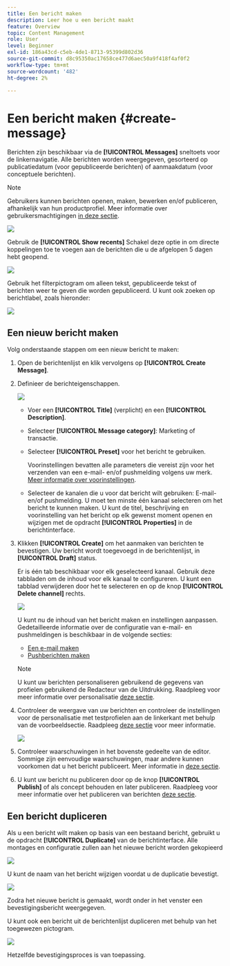 ```yaml
---
title: Een bericht maken
description: Leer hoe u een bericht maakt
feature: Overview
topic: Content Management
role: User
level: Beginner
exl-id: 186a43cd-c5eb-4de1-8713-95399d802d36
source-git-commit: d8c95350ac17658ce477d6aec50a9f418f4af0f2
workflow-type: tm+mt
source-wordcount: '482'
ht-degree: 2%

---
```


# Een bericht maken {#create-message}

Berichten zijn beschikbaar via de **[!UICONTROL Messages]** sneltoets voor de linkernavigatie. Alle berichten worden weergegeven, gesorteerd op publicatiedatum (voor gepubliceerde berichten) of aanmaakdatum (voor conceptuele berichten).

>[!NOTE]
>
>Gebruikers kunnen berichten openen, maken, bewerken en/of publiceren, afhankelijk van hun productprofiel. Meer informatie over gebruikersmachtigingen [in deze sectie](administration/permissions.md).

![](assets/messages-list.png)

Gebruik de **[!UICONTROL Show recents]** Schakel deze optie in om directe koppelingen toe te voegen aan de berichten die u de afgelopen 5 dagen hebt geopend.

![](assets/show-recent-messages.png)

Gebruik het filterpictogram om alleen tekst, gepubliceerde tekst of berichten weer te geven die worden gepubliceerd. U kunt ook zoeken op berichtlabel, zoals hieronder:

![](assets/filter-messages.png)

## Een nieuw bericht maken

Volg onderstaande stappen om een nieuw bericht te maken:

1. Open de berichtenlijst en klik vervolgens op **[!UICONTROL Create Message]**.

1. Definieer de berichteigenschappen.

   ![](assets/create-message-properties.png)

   * Voer een **[!UICONTROL Title]** (verplicht) en een **[!UICONTROL Description]**.

   * Selecteer **[!UICONTROL Message category]**: Marketing of transactie.

   * Selecteer **[!UICONTROL Preset]** voor het bericht te gebruiken.

      Voorinstellingen bevatten alle parameters die vereist zijn voor het verzenden van een e-mail- en/of pushmelding volgens uw merk. [Meer informatie over voorinstellingen](configuration/message-presets.md).

   * Selecteer de kanalen die u voor dat bericht wilt gebruiken: E-mail- en/of pushmelding. U moet ten minste één kanaal selecteren om het bericht te kunnen maken.
   U kunt de titel, beschrijving en voorinstelling van het bericht op elk gewenst moment openen en wijzigen met de opdracht **[!UICONTROL Properties]** in de berichtinterface.

1. Klikken **[!UICONTROL Create]** om het aanmaken van berichten te bevestigen. Uw bericht wordt toegevoegd in de berichtenlijst, in **[!UICONTROL Draft]** status.

   Er is één tab beschikbaar voor elk geselecteerd kanaal. Gebruik deze tabbladen om de inhoud voor elk kanaal te configureren. U kunt een tabblad verwijderen door het te selecteren en op de knop **[!UICONTROL Delete channel]** rechts.

   ![](assets/create-messages-content.png)

   U kunt nu de inhoud van het bericht maken en instellingen aanpassen. Gedetailleerde informatie over de configuratie van e-mail- en pushmeldingen is beschikbaar in de volgende secties:

   * [Een e-mail maken](create-email.md)
   * [Pushberichten maken](create-push.md)

   >[!NOTE]
   >   
   >U kunt uw berichten personaliseren gebruikend de gegevens van profielen gebruikend de Redacteur van de Uitdrukking. Raadpleeg voor meer informatie over personalisatie [deze sectie](personalization/personalize.md).


1. Controleer de weergave van uw berichten en controleer de instellingen voor de personalisatie met testprofielen aan de linkerkant met behulp van de voorbeeldsectie. Raadpleeg [deze sectie](preview.md) voor meer informatie.

   ![](assets/messages-simple-preview.png)

1. Controleer waarschuwingen in het bovenste gedeelte van de editor.  Sommige zijn eenvoudige waarschuwingen, maar andere kunnen voorkomen dat u het bericht publiceert. Meer informatie in [deze sectie](alerts.md).

1. U kunt uw bericht nu publiceren door op de knop **[!UICONTROL Publish]** of als concept behouden en later publiceren. Raadpleeg voor meer informatie over het publiceren van berichten [deze sectie](publish-manage-message.md).

## Een bericht dupliceren

Als u een bericht wilt maken op basis van een bestaand bericht, gebruikt u de opdracht **[!UICONTROL Duplicate]** van de berichtinterface. Alle montages en configuratie zullen aan het nieuwe bericht worden gekopieerd

![](assets/message-duplicate.png)

U kunt de naam van het bericht wijzigen voordat u de duplicatie bevestigt.

![](assets/message-duplicate-confirm.png)

Zodra het nieuwe bericht is gemaakt, wordt onder in het venster een bevestigingsbericht weergegeven.

U kunt ook een bericht uit de berichtenlijst dupliceren met behulp van het toegewezen pictogram.

![](assets/message-duplicate-from-list.png)

Hetzelfde bevestigingsproces is van toepassing.
